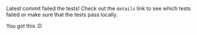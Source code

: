 Latest commit failed the tests! Check out the `details` link to see which tests failed or make sure that the tests pass locally.

You got this :D
